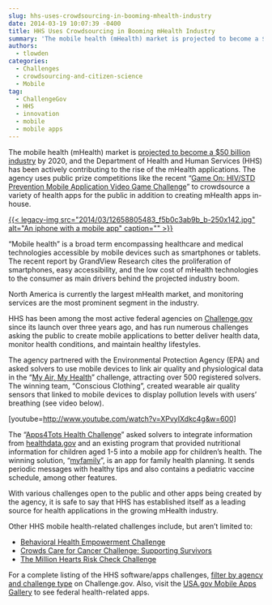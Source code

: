 ```yaml
---
slug: hhs-uses-crowdsourcing-in-booming-mhealth-industry
date: 2014-03-19 10:07:39 -0400
title: HHS Uses Crowdsourcing in Booming mHealth Industry
summary: 'The mobile health (mHealth) market is projected to become a $50 billion industry by 2020, and the Department of Health and Human Services (HHS) has been actively contributing to the rise of the mHealth applications. The agency uses public prize competitions like the recent &#8220;Game On: HIV/STD Prevention Mobile Application Video Game Challenge&#8221; to crowdsource a'
authors:
  - tlowden
categories:
  - Challenges
  - crowdsourcing-and-citizen-science
  - Mobile
tag:
  - ChallengeGov
  - HHS
  - innovation
  - mobile
  - mobile apps
---
```


The mobile health (mHealth) market is [projected to become a $50 billion industry](http://www.prweb.com/releases/mHealth-Market/GrandViewResearch/prweb11627393.htm) by 2020, and the Department of Health and Human Services (HHS) has been actively contributing to the rise of the mHealth applications. The agency uses public prize competitions like the recent &#8220;[Game On: HIV/STD Prevention Mobile Application Video Game Challenge](http://gameon.challengepost.com/)&#8221; to crowdsource a variety of health apps for the public in addition to creating mHealth apps in-house.

[{{< legacy-img src="2014/03/12658805483\_f5b0c3ab9b\_b-250x142.jpg" alt="An iphone with a mobile app" caption="" >}}](https://s3.amazonaws.com/sitesusa/wp-content/uploads/sites/212/2014/03/12658805483_f5b0c3ab9b_b.jpg) 

“Mobile health” is a broad term encompassing healthcare and medical technologies accessible by mobile devices such as smartphones or tablets. The recent report by GrandView Research cites the proliferation of smartphones, easy accessibility, and the low cost of mHealth technologies to the consumer as main drivers behind the projected industry boom.

North America is currently the largest mHealth market, and monitoring services are the most prominent segment in the industry.

HHS has been among the most active federal agencies on [Challenge.gov](http://challenge.gov) since its launch over three years ago, and has run numerous challenges asking the public to create mobile applications to better deliver health data, monitor health conditions, and maintain healthy lifestyles.

The agency partnered with the Environmental Protection Agency (EPA) and asked solvers to use mobile devices to link air quality and physiological data in the “[My Air, My Health](https://www.innocentive.com/ar/challenge/9932947)” challenge, attracting over 500 registered solvers.  The winning team, “Conscious Clothing”, created wearable air quality sensors that linked to mobile devices to display pollution levels with users’ breathing (see video below).

[youtube=http://www.youtube.com/watch?v=XPvyIXdkc4g&w=600]

The “[Apps4Tots Health Challenge](http://www.health2con.com/devchallenge/apps4tots-health-challenge/)” asked solvers to integrate information from [healthdata.gov](http://healthdata.gov/) and an existing program that provided nutritional information for children aged 1-5 into a mobile app for children’s health. The winning solution, “[myfamily](http://files.formstack.com/uploads/1453074/19523676/106735683/Apps4Tots_Challenge.pdf)”, is an app for family health planning. It sends periodic messages with healthy tips and also contains a pediatric vaccine schedule, among other features.
  
With various challenges open to the public and other apps being created by the agency, it is safe to say that HHS has established itself as a leading source for health applications in the growing mHealth industry.
  
Other HHS mobile health-related challenges include, but aren&#8217;t limited to:

  * [Behavioral Health Empowerment Challenge](http://behavioralhealth.challengepost.com/)
  * [Crowds Care for Cancer Challenge: Supporting Survivors](http://www.health2con.com/devchallenge/crowds-care-for-cancer-challenge-supporting-survivors-2/)
  * [The Million Hearts Risk Check Challenge](http://www.health2con.com/devchallenge/million-hearts-risk-check-challenge/)

For a complete listing of the HHS software/apps challenges, [filter by agency and challenge type](https://www.challenge.gov/listings?utf8=%E2%9C%93&q=&sort=recent&type=Software&agency=HHS&commit=Search) on Challenge.gov. Also, visit the [USA.gov Mobile Apps Gallery](http://apps.usa.gov/) to see federal health-related apps.